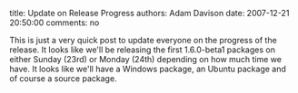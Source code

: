 title: Update on Release Progress
authors: Adam Davison
date: 2007-12-21 20:50:00
comments: no

This is just a very quick post to update everyone on the progress of the release. It looks like we'll be releasing the first 1.6.0-beta1 packages on either Sunday (23rd) or Monday (24th) depending on how much time we have. It looks like we'll have a Windows package, an Ubuntu package and of course a source package.
